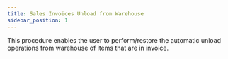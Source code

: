 ```yaml
---
title: Sales Invoices Unload from Warehouse
sidebar_position: 1
---
```


This procedure enables the user to perform/restore the automatic unload operations from warehouse of items that are in invoice.






